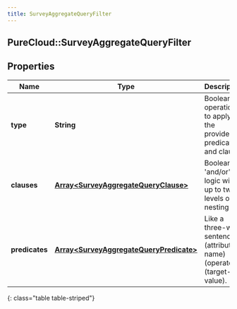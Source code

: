 ```yaml
---
title: SurveyAggregateQueryFilter
---
```

## PureCloud::SurveyAggregateQueryFilter

## Properties

|Name | Type | Description | Notes|
|------------ | ------------- | ------------- | -------------|
| **type** | **String** | Boolean operation to apply to the provided predicates and clauses | |
| **clauses** | [**Array&lt;SurveyAggregateQueryClause&gt;**](SurveyAggregateQueryClause.html) | Boolean &#39;and/or&#39; logic with up to two-levels of nesting | [optional] |
| **predicates** | [**Array&lt;SurveyAggregateQueryPredicate&gt;**](SurveyAggregateQueryPredicate.html) | Like a three-word sentence: (attribute-name) (operator) (target-value). | [optional] |
{: class="table table-striped"}


